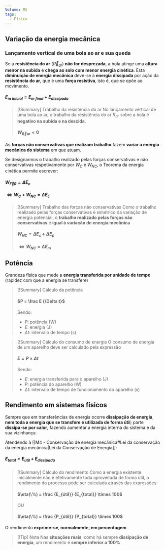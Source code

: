 ```yaml
---
Volume: M5
tags:
  - Física
---
```

## Variação da energia mecânica
### Lançamento vertical de uma bola ao ar e sua queda
Se a **resistência do ar** ($\vec R_{ar}$) **não for desprezada**, a bola atinge uma **altura menor na subida** e **chega ao solo com menor energia cinética**.
Esta **diminuição de energia mecânica** deve-se à **energia dissipada** por ação da **resistência do ar**, que é uma **força resistiva**, isto é, que se opõe ao movimento.
#### ${E_m}\ _{inicial} = {E_m}\ _{final} + E_{dissipada}$

>[!Summary] Trabalho da resistência do ar
>No lançamento vertical de uma bola ao ar, o trabalho da resistência do ar $R_{ar}$ sobre a bola
>é **negativo na subida e na descida**.
>#### ${W_\vec R}_{ar} < 0$

As **forças não conservativas que realizam trabalho** fazem **variar a energia mecânica do sistema** em que atuam.

Se designarmos o trabalho realizado pelas forças conservativas e não conservativas respetivamente por $W_C$ e $W_{NC}$, o Teorema da energia cinética permite escrever:
#### ${W_{\vec F}}_R = \Delta E_c$ 
#### $\iff W_C + W_{NC} = \Delta E_c$

>[!Summary] Trabalho das forças não conservativas
>Como o trabalho realizado pelas forças conservativas é simétrico da variação de energia potencial, o **trabalho realizado pelas forças não conservativas** é **igual à variação de energia mecânica**
>#### $W_{NC} = \Delta E_c + \Delta E_p$
>#### $\iff W_{NC} = \Delta E_m$

## Potência
Grandeza física que mede a **energia transferida por unidade de tempo** (rapidez com que a energia se transfere)

>[!Summary] Cálculo da potência
>#### $P = \frac E {\Delta t}$
>
>Sendo:
>- $P$: potência (W)
>- $E$: energia (J)
>- $\Delta t$: intervalo de tempo (s)

>[!Summary] Cálculo do consumo de energia
>O consumo de energia de um aparelho deve ser calculado pela expressão
>
>#### $E = P \times \Delta t$
>
>Sendo:
>- $E$: energia transferida para o aparelho (J)
>- $P$: potência do aparelho (W)
>- $\Delta t$: intervalo de tempo de funcionamento do aparelho (s)
## Rendimento em sistemas físicos
Sempre que em transferências de energia ocorre **dissipação de energia**, **nem toda a energia que se transfere é utilizada de forma útil**; parte **dissipa-se por calor**, fazendo aumentar a energia interna do sistema e da sua vizinhança.

Atendendo à [[M4 - Conservação de energia mecânica#Lei da conservação da energia mecânica|Lei da Conservação de Energia]]: 
##### $E_{total} = E_{útil} + E_{dissipada}$

>[!Summary] Cálculo do rendimento
>Como a energia existente inicialmente não é efetivamente toda aproveitada de forma útil, o rendimento do processo pode ser calculada através das expressões:
>#### $\eta(\%) = \frac {E_{útil}} {E_{total}} \times 100$
>OU
>#### $\eta(\%) = \frac {P_{útil}} {P_{total}} \times 100$

O rendimento **exprime-se, normalmente, em percentagem**.
>[!Tip] Nota
>Nas **situações reais**, como há sempre **dissipação de energia**, um rendimento é **sempre inferior a 100%**

